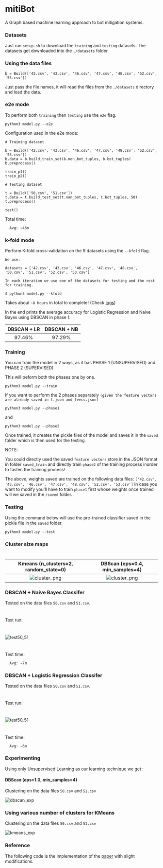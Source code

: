 # mitiBot
A Graph based machine learning approach to bot mitigation systems.

### Datasets

Just run `setup.sh` to download the `training` and `testing` datasets. The datasets get downloaded into the `./datasets` folder.

### Using the data files

```
b = Build(['42.csv', '43.csv', '46.csv', '47.csv', '48.csv', '52.csv', '53.csv'])
```

Just pass the file names, it will read the files from the `./datasets` directory and load the data.


### e2e mode

To perform both `training` then `testing` use the `e2e` flag.

```
python3 model.py --e2e
```

Configuration used in the e2e mode:

```
# Training dataset

b = Build(['42.csv', '43.csv', '46.csv', '47.csv', '48.csv', '52.csv', '53.csv'])
b.data = b.build_train_set(b.non_bot_tuples, b.bot_tuples)
b.preprocess()

train_p1()
train_p2()

# Testing dataset

t = Build(['50.csv', '51.csv'])
t.data = t.build_test_set(t.non_bot_tuples, t.bot_tuples, 50)
t.preprocess()

test()
```

Total time:
```
  Avg: ~45m
```


### k-fold mode

Perform K-fold cross-validation on the 9 datasets using the `--kfold` flag.

```
We use:

datasets = ['42.csv', '43.csv', '46.csv', '47.csv', '48.csv', '50.csv', '51.csv', '52.csv', '53.csv']

In each iteration we use one of the datasets for testing and the rest for training.

$ python3 model.py --kfold

```

Takes about `~8 hours` in total to complete! (Check [logs](https://github.com/CodHeK/mitiBot/blob/master/kfold.logs))

In the end prints the average accuracy for Logistic Regression and Naive Bayes using DBSCAN in phase 1.

DBSCAN + LR | DBSCAN + NB
:-------------------------:|:-------------------------:
97.46%  |  97.29%

### Training

You can train the model in 2 ways, as it has PHASE 1 (UNSUPERVISED) and PHASE 2 (SUPERVISED)

This will peform both the phases one by one.
```
python3 model.py --train
```

If you want to perform the 2 phases separately `(given the feature vectors are already saved in f.json and fvecs.json)`

```
python3 model.py --phase1
```

and

```
python3 model.py --phase2
```

Once trained, it creates the pickle files of the model and saves it in the `saved` folder which is then used for the testing.

NOTE:

You could directly used the saved `feature vectors` store in the JSON format in folder `saved_train` and directly train `phase2` of the training process inorder to fasten the training process!

The above, weights saved are trained on the following data files: `['42.csv', '43.csv', '46.csv', '47.csv', '48.csv', '52.csv', '53.csv']` in case you want to modify you'll have to train `phase1` first whose weights once trained will we saved in the `/saved` folder.



### Testing

Using the command below will use the pre-trained classifier saved in the pickle file in the `saved` folder.
```
python3 model.py --test
```

### Cluster size maps
#
 Kmeans (n_clusters=2, random_state=0) | DBScan (eps=0.4, min_samples=4)
:-------------------------:|:-------------------------:
![cluster_png](screenshots/kmeans.png)  |  ![cluster_png](screenshots/dbscan.png)

### DBSCAN + Naive Bayes Classifer

Tested on the data files `50.csv` and `51.csv`.
#
Test run:
#
![test50_51](screenshots/test_db_nb.png)
#
Test time:
```
  Avg: ~7m
```

### DBSCAN + Logistic Regression Classifer

Tested on the data files `50.csv` and `51.csv`.
#
Test run:
#
![test50_51](screenshots/test_db_lr.png)
#
Test time:
```
  Avg: ~6m
```

### Experimenting

Using only Unsupervised Learning as our learning technique we get :

#### DBScan (eps=1.0, min_samples=4)

Clustering on the data files `50.csv` and `51.csv`

![dbscan_exp](screenshots/dbscan_exp.png)

### Using various number of clusters for KMeans

Clustering on the data files `50.csv` and `51.csv`

![kmeans_exp](screenshots/kmeans_exp.png)



### Reference

The following code is the implementation of the [paper](https://arxiv.org/pdf/1902.08538.pdf)
with slight modifications.
